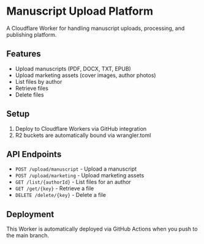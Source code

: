 # Manuscript Upload Platform

A Cloudflare Worker for handling manuscript uploads, processing, and publishing platform.

## Features

- Upload manuscripts (PDF, DOCX, TXT, EPUB)
- Upload marketing assets (cover images, author photos)
- List files by author
- Retrieve files
- Delete files

## Setup

1. Deploy to Cloudflare Workers via GitHub integration
2. R2 buckets are automatically bound via wrangler.toml

## API Endpoints

- `POST /upload/manuscript` - Upload a manuscript
- `POST /upload/marketing` - Upload marketing assets
- `GET /list/{authorId}` - List files for an author
- `GET /get/{key}` - Retrieve a file
- `DELETE /delete/{key}` - Delete a file

## Deployment

This Worker is automatically deployed via GitHub Actions when you push to the main branch.